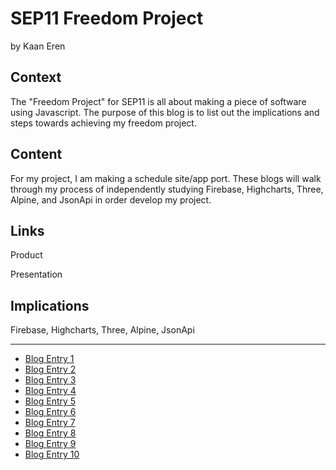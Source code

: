 # SEP11 Freedom Project
by Kaan Eren

## Context
The "Freedom Project" for SEP11 is all about making a piece of software using Javascript. The purpose of this blog is to list out the implications and steps towards achieving my freedom project.

## Content
For my project, I am making a schedule site/app port. These blogs will walk through my process of independently studying Firebase, Highcharts, Three, Alpine, and JsonApi in order develop my project.

## Links

Product

Presentation

## Implications
Firebase, Highcharts, Three, Alpine, JsonApi

---

* [Blog Entry 1](entries/entry01.md)
* [Blog Entry 2](entries/entry02.md)
* [Blog Entry 3](entries/entry03.md)
* [Blog Entry 4](entries/entry04.md)
* [Blog Entry 5](entries/entry05.md)
* [Blog Entry 6](entries/entry06.md)
* [Blog Entry 7](entries/entry07.md)
* [Blog Entry 8](entries/entry08.md)
* [Blog Entry 9](entries/entry09.md)
* [Blog Entry 10](entries/entry10.md)
